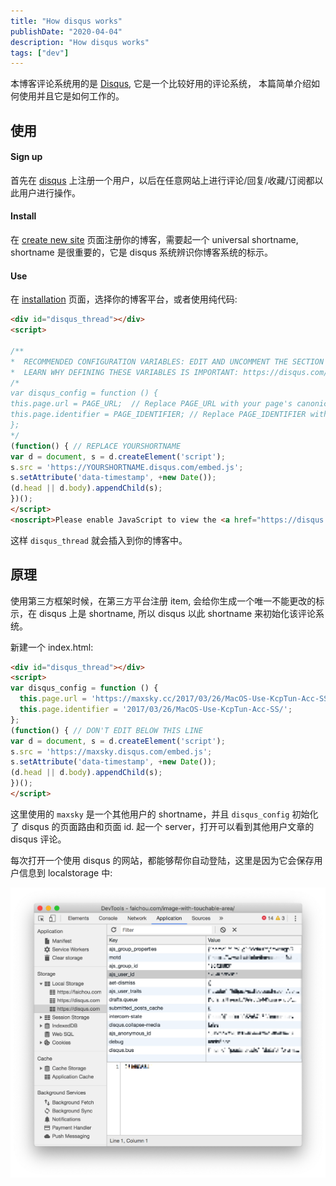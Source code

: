```yaml
---
title: "How disqus works"
publishDate: "2020-04-04"
description: "How disqus works"
tags: ["dev"]
---
```


本博客评论系统用的是 [Disqus](https://disqus.com/), 它是一个比较好用的评论系统， 本篇简单介绍如何使用并且它是如何工作的。

## 使用

#### Sign up

首先在 [disqus](https://disqus.com/profile/signup/intent/) 上注册一个用户，以后在任意网站上进行评论/回复/收藏/订阅都以此用户进行操作。

#### Install

在 [create new site](https://disqus.com/admin/create/) 页面注册你的博客，需要起一个 universal shortname, shortname 是很重要的，它是 disqus 系统辨识你博客系统的标示。

#### Use

在 [installation](https://disqus.com/admin/settings/install/) 页面，选择你的博客平台，或者使用纯代码:

```html
<div id="disqus_thread"></div>
<script>

/**
*  RECOMMENDED CONFIGURATION VARIABLES: EDIT AND UNCOMMENT THE SECTION BELOW TO INSERT DYNAMIC VALUES FROM YOUR PLATFORM OR CMS.
*  LEARN WHY DEFINING THESE VARIABLES IS IMPORTANT: https://disqus.com/admin/universalcode/#configuration-variables*/
/*
var disqus_config = function () {
this.page.url = PAGE_URL;  // Replace PAGE_URL with your page's canonical URL variable
this.page.identifier = PAGE_IDENTIFIER; // Replace PAGE_IDENTIFIER with your page's unique identifier variable
};
*/
(function() { // REPLACE YOURSHORTNAME
var d = document, s = d.createElement('script');
s.src = 'https://YOURSHORTNAME.disqus.com/embed.js';
s.setAttribute('data-timestamp', +new Date());
(d.head || d.body).appendChild(s);
})();
</script>
<noscript>Please enable JavaScript to view the <a href="https://disqus.com/?ref_noscript">comments powered by Disqus.</a></noscript>
```

这样 `disqus_thread` 就会插入到你的博客中。

## 原理

使用第三方框架时候，在第三方平台注册 item, 会给你生成一个唯一不能更改的标示，在 disqus 上是 shortname, 所以 disqus 以此 shortname 来初始化该评论系统。

新建一个 index.html:

```html
<div id="disqus_thread"></div>
<script>
var disqus_config = function () {
  this.page.url = 'https://maxsky.cc/2017/03/26/MacOS-Use-KcpTun-Acc-SS/';
  this.page.identifier = '2017/03/26/MacOS-Use-KcpTun-Acc-SS/';
};
(function() { // DON'T EDIT BELOW THIS LINE
var d = document, s = d.createElement('script');
s.src = 'https://maxsky.disqus.com/embed.js';
s.setAttribute('data-timestamp', +new Date());
(d.head || d.body).appendChild(s);
})();
</script>
```

这里使用的 `maxsky` 是一个其他用户的 shortname，并且 `disqus_config` 初始化了 disqus 的页面路由和页面 id.
起一个 server，打开可以看到其他用户文章的 disqus 评论。

每次打开一个使用 disqus 的网站，都能够帮你自动登陆，这里是因为它会保存用户信息到 localstorage 中:

![disqus](disqus.png)
